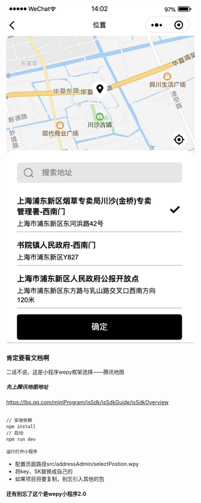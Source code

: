 
![图片](/static/temp.png)
### 肯定要看文档啊
二话不说，这是小程序wepy框架选择——腾讯地图

##### 先上腾讯地图地址
https://lbs.qq.com/miniProgram/jsSdk/jsSdkGuide/jsSdkOverview

```bash

// 安装依赖
npm install
// 启动
npm run dev

运行打开小程序
```


- 配置页面路径src/addressAdmin/selectPostion.wpy
- 将key、SK替换成自己的
- 如果项目将要复制，别忘引入其他的包


#### 还有别忘了这个是wepy小程序2.0

